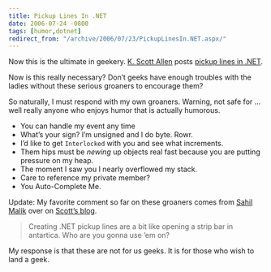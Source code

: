```yaml
---
title: Pickup Lines In .NET
date: 2006-07-24 -0800
tags: [humor,dotnet]
redirect_from: "/archive/2006/07/23/PickupLinesIn.NET.aspx/"
---
```


Now this is the ultimate in geekery. [K. Scott
Allen](http://odetocode.com/Blogs/scott/ "Ode To Code") posts [pickup
lines in
.NET](http://odetocode.com/Blogs/scott/comments/5403.aspx "Pickup Lines").

Now is this really necessary? Don’t geeks have enough troubles with the
ladies without these serious groaners to encourage them?

So naturally, I must respond with my own groaners. Warning, not safe for
... well really anyone who enjoys humor that is actually humorous.

- You can handle my event any time
- What’s your sign? I’m unsigned and I do byte. Rowr.
- I’d like to get `Interlocked` with you and see what increments.
- Them hips must be *newing* up objects real fast because you are
  putting pressure on my heap.
- The moment I saw you I nearly overflowed my stack.
- Care to reference my private member?
- You Auto-Complete Me.

Update: My favorite comment so far on these groaners comes from [Sahil
Malik](http://winsmarts.com/ "Sahil") over on [Scott’s
blog](http://odetocode.com/Blogs/scott/ "Ode To Code").

> Creating .NET pickup lines are a bit like opening a strip bar in
> antartica. Who are you gonna use ’em on?

My response is that these are not for us geeks. It is for those who wish
to land a geek.


